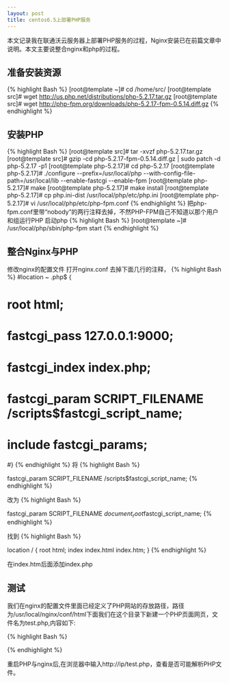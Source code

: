 ```yaml
---
layout: post
title: centos6.5上部署PHP服务
---
```


  本文记录我在联通沃云服务器上部署PHP服务的过程，Nginx安装已在前篇文章中说明。本文主要说整合nginx和php的过程。

## 准备安装资源

{% highlight Bash %}
[root@template ~]# cd /home/src/
[root@template src]# wget http://us.php.net/distributions/php-5.2.17.tar.gz
[root@template src]# wget http://php-fpm.org/downloads/php-5.2.17-fpm-0.5.14.diff.gz
{% endhighlight %}

## 安装PHP

{% highlight Bash %}
[root@template src]# tar -xvzf php-5.2.17.tar.gz
[root@template src]# gzip -cd php-5.2.17-fpm-0.5.14.diff.gz | sudo patch -d php-5.2.17 -p1
[root@template php-5.2.17]# cd php-5.2.17
[root@template php-5.2.17]# ./configure --prefix=/usr/local/php --with-config-file-path=/usr/local/lib  --enable-fastcgi --enable-fpm
[root@template php-5.2.17]# make
[root@template php-5.2.17]# make install
[root@template php-5.2.17]# cp php.ini-dist /usr/local/php/etc/php.ini
[root@template php-5.2.17]# vi /usr/local/php/etc/php-fpm.conf
{% endhighlight %}
把php-fpm.conf里带“nobody”的两行注释去掉，不然PHP-FPM自己不知道以那个用户和组运行PHP
启动php
{% highlight Bash %}
[root@template ~]# /usr/local/php/sbin/php-fpm start
{% endhighlight %}


## 整合Nginx与PHP 

修改nginx的配置文件
打开nginx.conf 去掉下面几行的注释，
{% highlight Bash %}
#location ~ \.php$ {
#    root           html;
#    fastcgi_pass   127.0.0.1:9000;
#    fastcgi_index  index.php;
#    fastcgi_param  SCRIPT_FILENAME  /scripts$fastcgi_script_name;
#    include        fastcgi_params;
#}
{% endhighlight %}
将
{% highlight Bash %}

fastcgi_param  SCRIPT_FILENAME  /scripts$fastcgi_script_name;
{% endhighlight %}

改为
{% highlight Bash %}

fastcgi_param  SCRIPT_FILENAME  $document_root$fastcgi_script_name;
{% endhighlight %}

找到
{% highlight Bash %}

location / {
          root   html;
          index  index.html index.htm;
        }
{% endhighlight %}

在index.htm后面添加index.php


## 测试

  我们在nginx的配置文件里面已经定义了PHP网站的存放路径，路径为/usr/local/nginx/conf/html下面我们在这个目录下新建一个PHP页面网页，文件名为test.php,内容如下:  

{% highlight Bash %}
<?php
    phpinfo();
?>
{% endhighlight %}

重启PHP与nginx后,在浏览器中输入http://ip/test.php，查看是否可能解析PHP文件。